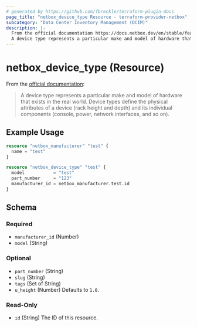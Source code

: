 ```yaml
---
# generated by https://github.com/fbreckle/terraform-plugin-docs
page_title: "netbox_device_type Resource - terraform-provider-netbox"
subcategory: "Data Center Inventory Management (DCIM)"
description: |-
  From the official documentation https://docs.netbox.dev/en/stable/features/device-types/#device-types_1:
  A device type represents a particular make and model of hardware that exists in the real world. Device types define the physical attributes of a device (rack height and depth) and its individual components (console, power, network interfaces, and so on).
---
```


# netbox_device_type (Resource)

From the [official documentation](https://docs.netbox.dev/en/stable/features/device-types/#device-types_1):

> A device type represents a particular make and model of hardware that exists in the real world. Device types define the physical attributes of a device (rack height and depth) and its individual components (console, power, network interfaces, and so on).

## Example Usage

```terraform
resource "netbox_manufacturer" "test" {
  name = "test"
}

resource "netbox_device_type" "test" {
  model           = "test"
  part_number     = "123"
  manufacturer_id = netbox_manufacturer.test.id
}
```

<!-- schema generated by tfplugindocs -->
## Schema

### Required

- `manufacturer_id` (Number)
- `model` (String)

### Optional

- `part_number` (String)
- `slug` (String)
- `tags` (Set of String)
- `u_height` (Number) Defaults to `1.0`.

### Read-Only

- `id` (String) The ID of this resource.


